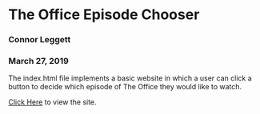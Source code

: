 # The Office Episode Chooser
### Connor Leggett
### March 27, 2019

The index.html file implements a basic website in which a user can click a button to decide which episode of The Office
they would like to watch.

[Click Here](https://cjleggett.github.io/the_office_episode_chooser/) to view the site.
